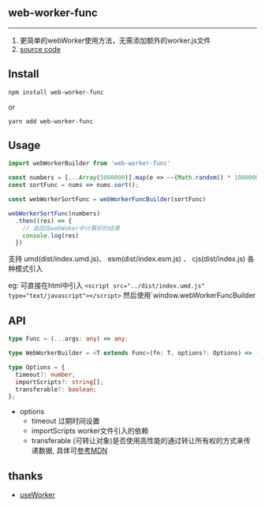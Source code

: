 ## web-worker-func
---

1. 更简单的webWorker使用方法，无需添加额外的worker.js文件
2. [source code](https://github.com/Fuphoenixes/web-worker-func)

## Install

```
npm install web-worker-func
```
or
```
yarn add web-worker-func
```

## Usage

```javascript
import webWorkerBuilder from 'web-worker-func'

const numbers = [...Array(5000000)].map(e => ~~(Math.random() * 1000000));
const sortFunc = nums => nums.sort();

const webWorkerSortFunc = webWorkerFuncBuilder(sortFunc)

webWorkerSortFunc(numbers)
  .then((res) => {
    // 返回在webWoker中计算好的结果
    console.log(res)
  })
```
支持 umd(dist/index.umd.js)、 esm(dist/index.esm.js) 、 cjs(dist/index.js) 各种模式引入

eg: 可直接在html中引入 `<script src="../dist/index.umd.js" type="text/javascript"></script>` 然后使用`window.webWorkerFuncBuilder


## API
```ts
type Func = (...args: any) => any;

type WebWorkerBuilder = <T extends Func>(fn: T, options?: Options) => (...args: Parameters<T>) => Promise<ReturnType<T>>;

type Options = {
  timeout?: number; 
  importScripts?: string[]; 
  transferable?: boolean;
};
```
- options
    - timeout 过期时间设置
    - importScripts  worker文件引入的依赖
    - transferable (可转让对象)是否使用高性能的通过转让所有权的方式来传递数据, 具体可[参考MDN](https://developer.mozilla.org/zh-CN/docs/Web/API/Web_Workers_API/Using_web_workers#%E9%80%9A%E8%BF%87%E8%BD%AC%E8%AE%A9%E6%89%80%E6%9C%89%E6%9D%83_%E5%8F%AF%E8%BD%AC%E8%AE%A9%E5%AF%B9%E8%B1%A1_%E6%9D%A5%E4%BC%A0%E9%80%92%E6%95%B0%E6%8D%AE)

## thanks
- [useWorker](https://github.com/alewin/useWorker/blob/1ceb211fc0cbd3cb4b72b6a7f4d36e16c339109c/packages/useWorker/package.json)
